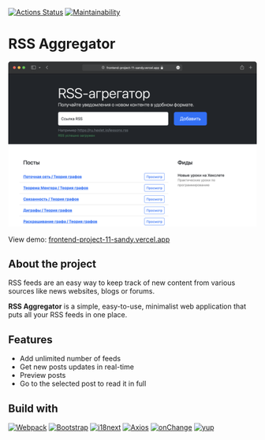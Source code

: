 [![Actions Status](https://github.com/faciledictu/frontend-project-11/workflows/hexlet-check/badge.svg)](https://github.com/faciledictu/frontend-project-11/actions)
[![Maintainability](https://api.codeclimate.com/v1/badges/c6f10a59c9130faefe09/maintainability)](https://codeclimate.com/github/faciledictu/frontend-project-11/maintainability)

# RSS Aggregator

[![RSS Aggregator](images/RSS-aggregator.png)](https://frontend-project-11-sandy.vercel.app)

View demo: [frontend-project-11-sandy.vercel.app](https://frontend-project-11-sandy.vercel.app)

## About the project

RSS feeds are an easy way to keep track of new content from various sources like news websites, blogs or forums.

**RSS Aggregator** is a simple, easy-to-use, minimalist web application that puts all your RSS feeds in one place.

## Features

- Add unlimited number of feeds
- Get new posts updates in real-time
- Preview posts
- Go to the selected post to read it in full

## Build with

[![Webpack][Webpack-badge]][Webpack-url]
[![Bootstrap][Bootstrap-badge]][Bootstrap-url]
[![i18next][i18next-badge]][i18next-url]
[![Axios][Axios-badge]][Axios-url]
[![onChange][onChange-badge]][onChange-url]
[![yup][yup-badge]][yup-url]

[Webpack-badge]: https://img.shields.io/badge/Webpack-1A6BAC?style=flat&logo=webpack&logoColor=white
[Webpack-url]: https://webpack.js.org

[Bootstrap-badge]: https://img.shields.io/badge/Bootstrap-712CF9?style=flat&logo=bootstrap&logoColor=white
[Bootstrap-url]: https://getbootstrap.com

[i18next-badge]: https://img.shields.io/badge/i18next-26A69A?style=flat&logo=i18next&logoColor=white
[i18next-url]: https://www.i18next.com

[Axios-badge]: https://img.shields.io/badge/Axios-5A29E4?style=flat&logo=i18next&logoColor=white
[Axios-url]: https://axios-http.com

[onChange-badge]: https://img.shields.io/badge/onChange-gray?style=flat&logoColor=white
[onChange-url]: https://github.com/jquense/yup

[yup-badge]: https://img.shields.io/badge/yup-gray?style=flat&logoColor=white
[yup-url]: https://github.com/sindresorhus/on-change

